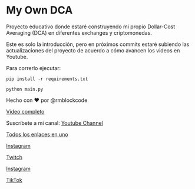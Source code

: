 # My Own DCA

Proyecto educativo donde estaré construyendo mi propio Dollar-Cost Averaging (DCA) en diferentes exchanges y criptomonedas.

Este es solo la introducción, pero en próximos commits estaré subiendo las actualizaciones del proyecto de acuerdo a cómo avancen los videos en Youtube.

Para correrlo ejecutar:

    pip install -r requirements.txt

    python main.py

Hecho con ❤️ por @rmblockcode

[Video completo](https://youtu.be/PSfTevvGlfs)

Suscríbete a mi canal: [Youtube Channel](https://youtube.com/@rmblockcode)

[Todos los enlaces en uno](https://beacons.ai/rmblockcode)

[Instagram](https://www.instagram.com/rmblockcode/)

[Twitch](https://www.twitch.tv/rmblockcode)

[Instagram](https://www.instagram.com/rmblockcode/)

[TikTok](https://www.tiktok.com/@rmblockcode)
